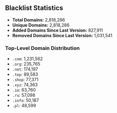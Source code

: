## Blacklist Statistics

- **Total Domains:** 2,818,286
- **Unique Domains:** 2,818,286
- **Added Domains Since Last Version:** 827,911
- **Removed Domains Since Last Version:** 1,031,541

### Top-Level Domain Distribution

-  `.com`: 1,231,562
-  `.org`: 235,765
-  `.net`: 174,197
-  `.top`: 89,583
-  `.shop`: 77,371
-  `.xyz`: 74,363
-  `.io`: 63,760
-  `.ru`: 57,098
-  `.info`: 50,187
-  `.pl`: 48,599
